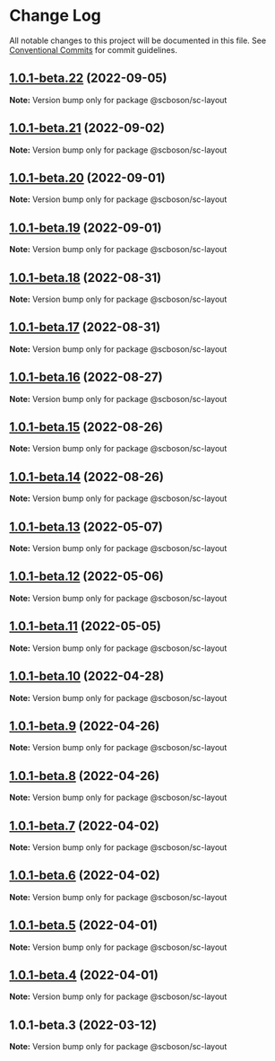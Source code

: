 # Change Log

All notable changes to this project will be documented in this file.
See [Conventional Commits](https://conventionalcommits.org) for commit guidelines.

## [1.0.1-beta.22](http://58.22.61.222:18001/smart-city-ui/sc-boson.git/compare/@scboson/sc-layout@1.0.1-beta.21...@scboson/sc-layout@1.0.1-beta.22) (2022-09-05)

**Note:** Version bump only for package @scboson/sc-layout





## [1.0.1-beta.21](http://58.22.61.222:18001/smart-city-ui/sc-boson.git/compare/@scboson/sc-layout@1.0.1-beta.20...@scboson/sc-layout@1.0.1-beta.21) (2022-09-02)

**Note:** Version bump only for package @scboson/sc-layout





## [1.0.1-beta.20](http://58.22.61.222:18001/smart-city-ui/sc-boson.git/compare/@scboson/sc-layout@1.0.1-beta.19...@scboson/sc-layout@1.0.1-beta.20) (2022-09-01)

**Note:** Version bump only for package @scboson/sc-layout





## [1.0.1-beta.19](http://58.22.61.222:18001/smart-city-ui/sc-boson.git/compare/@scboson/sc-layout@1.0.1-beta.18...@scboson/sc-layout@1.0.1-beta.19) (2022-09-01)

**Note:** Version bump only for package @scboson/sc-layout





## [1.0.1-beta.18](http://58.22.61.222:18001/smart-city-ui/sc-boson.git/compare/@scboson/sc-layout@1.0.1-beta.17...@scboson/sc-layout@1.0.1-beta.18) (2022-08-31)

**Note:** Version bump only for package @scboson/sc-layout





## [1.0.1-beta.17](http://58.22.61.222:18001/smart-city-ui/sc-boson.git/compare/@scboson/sc-layout@1.0.1-beta.16...@scboson/sc-layout@1.0.1-beta.17) (2022-08-31)

**Note:** Version bump only for package @scboson/sc-layout





## [1.0.1-beta.16](http://58.22.61.222:18001/smart-city-ui/sc-boson.git/compare/@scboson/sc-layout@1.0.1-beta.15...@scboson/sc-layout@1.0.1-beta.16) (2022-08-27)

**Note:** Version bump only for package @scboson/sc-layout





## [1.0.1-beta.15](http://58.22.61.222:18001/smart-city-ui/sc-boson.git/compare/@scboson/sc-layout@1.0.1-beta.14...@scboson/sc-layout@1.0.1-beta.15) (2022-08-26)

**Note:** Version bump only for package @scboson/sc-layout





## [1.0.1-beta.14](http://58.22.61.222:18001/smart-city-ui/sc-boson.git/compare/@scboson/sc-layout@1.0.1-beta.13...@scboson/sc-layout@1.0.1-beta.14) (2022-08-26)

**Note:** Version bump only for package @scboson/sc-layout





## [1.0.1-beta.13](http://58.22.61.222:18001/smart-city-ui/sc-boson.git/compare/@scboson/sc-layout@1.0.1-beta.12...@scboson/sc-layout@1.0.1-beta.13) (2022-05-07)

**Note:** Version bump only for package @scboson/sc-layout





## [1.0.1-beta.12](http://58.22.61.222:18001/smart-city-ui/sc-boson.git/compare/@scboson/sc-layout@1.0.1-beta.11...@scboson/sc-layout@1.0.1-beta.12) (2022-05-06)

**Note:** Version bump only for package @scboson/sc-layout





## [1.0.1-beta.11](http://58.22.61.222:18001/smart-city-ui/sc-boson.git/compare/@scboson/sc-layout@1.0.1-beta.10...@scboson/sc-layout@1.0.1-beta.11) (2022-05-05)

**Note:** Version bump only for package @scboson/sc-layout





## [1.0.1-beta.10](http://58.22.61.222:18001/smart-city-ui/sc-boson.git/compare/@scboson/sc-layout@1.0.1-beta.9...@scboson/sc-layout@1.0.1-beta.10) (2022-04-28)

**Note:** Version bump only for package @scboson/sc-layout





## [1.0.1-beta.9](http://58.22.61.222:18001/smart-city-ui/sc-boson.git/compare/@scboson/sc-layout@1.0.1-beta.8...@scboson/sc-layout@1.0.1-beta.9) (2022-04-26)

**Note:** Version bump only for package @scboson/sc-layout





## [1.0.1-beta.8](http://58.22.61.222:18001/smart-city-ui/sc-boson.git/compare/@scboson/sc-layout@1.0.1-beta.7...@scboson/sc-layout@1.0.1-beta.8) (2022-04-26)

**Note:** Version bump only for package @scboson/sc-layout





## [1.0.1-beta.7](http://58.22.61.222:18001/smart-city-ui/sc-boson.git/compare/@scboson/sc-layout@1.0.1-beta.6...@scboson/sc-layout@1.0.1-beta.7) (2022-04-02)

**Note:** Version bump only for package @scboson/sc-layout





## [1.0.1-beta.6](http://58.22.61.222:18001/smart-city-ui/sc-boson.git/compare/@scboson/sc-layout@1.0.1-beta.5...@scboson/sc-layout@1.0.1-beta.6) (2022-04-02)

**Note:** Version bump only for package @scboson/sc-layout





## [1.0.1-beta.5](http://58.22.61.222:18001/smart-city-ui/sc-boson.git/compare/@scboson/sc-layout@1.0.1-beta.4...@scboson/sc-layout@1.0.1-beta.5) (2022-04-01)

**Note:** Version bump only for package @scboson/sc-layout





## [1.0.1-beta.4](http://58.22.61.222:18001/smart-city-ui/sc-boson.git/compare/@scboson/sc-layout@1.0.1-beta.3...@scboson/sc-layout@1.0.1-beta.4) (2022-04-01)

**Note:** Version bump only for package @scboson/sc-layout





## 1.0.1-beta.3 (2022-03-12)

**Note:** Version bump only for package @scboson/sc-layout
